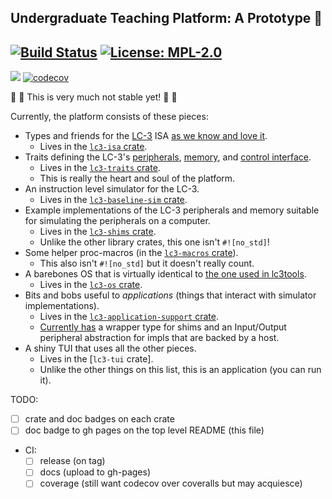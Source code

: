 ## Undergraduate Teaching Platform: A Prototype 👷

[![Build Status](https://img.shields.io/endpoint.svg?url=https%3A%2F%2Factions-badge.atrox.dev%2Fut-utp%2Fprototype%2Fbadge&style=for-the-badge)](https://github.com/ut-utp/prototype/actions) [![License: MPL-2.0](https://img.shields.io/github/license/ut-utp/prototype?color=orange&style=for-the-badge)](https://opensource.org/licenses/MPL-2.0)
--
[![](https://tokei.rs/b1/github/ut-utp/prototype)](https://github.com/ut-utp/prototype) [![codecov](https://codecov.io/gh/ut-utp/prototype/branch/master/graph/badge.svg)](https://codecov.io/gh/ut-utp/prototype)


🚧 🚧 This is very much not stable yet! 🚧 🚧

Currently, the platform consists of these pieces:
 - Types and friends for the [LC-3](https://en.wikipedia.org/wiki/Little_Computer_3) ISA [as we know and love it](http://highered.mheducation.com/sites/dl/free/0072467509/104691/pat67509_appa.pdf).
     + Lives in the [`lc3-isa` crate](isa/).
 - Traits defining the LC-3's [peripherals](traits/src/peripherals/), [memory](traits/src/memory.rs), and [control interface](traits/src/control.rs).
     + Lives in the [`lc3-traits` crate](traits/).
     + This is really the heart and soul of the platform.
 - An instruction level simulator for the LC-3.
     + Lives in the [`lc3-baseline-sim` crate](baseline-sim).
 - Example implementations of the LC-3 peripherals and memory suitable for simulating the peripherals on a computer.
     + Lives in the [`lc3-shims` crate](shims).
     + Unlike the other library crates, this one isn't `#![no_std]`!
 - Some helper proc-macros (in the [`lc3-macros` crate](macros)).
     + This also isn't `#![no_std]` but it doesn't really count.
 - A barebones OS that is virtually identical to [the one used in lc3tools](https://github.com/chiragsakhuja/lc3tools/blob/b5d7245aabc33a05f28cc124202fd1532b1d9609/backend/lc3os.cpp#L12-L673).
     + Lives in the [`lc3-os` crate](os).
 - Bits and bobs useful to _applications_ (things that interact with simulator implementations).
     + Lives in the [`lc3-application-support` crate](application-support).
     + [Currently has](application-support/README.md) a wrapper type for shims and an Input/Output peripheral abstraction for impls that are backed by a host.
 - A shiny TUI that uses all the other pieces.
     + Lives in the [`lc3-tui` crate].
     + Unlike the other things on this list, this is an application (you can run it).

TODO:
 - [ ] crate and doc badges on each crate
 - [ ] doc badge to gh pages on the top level README (this file)
 - CI:
    + [ ] release (on tag)
    + [ ] docs (upload to gh-pages)
    + [ ] coverage (still want codecov over coveralls but may acquiesce)
